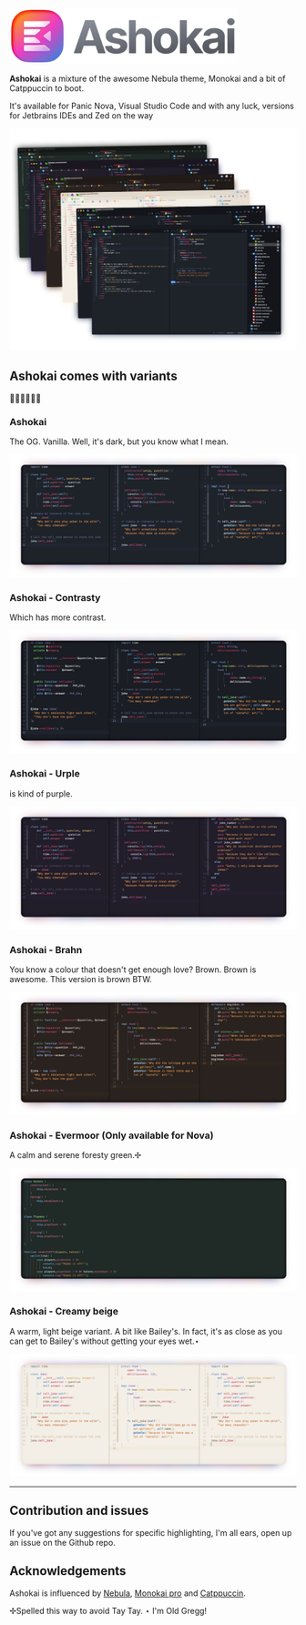 <img width="400px" alt="Ashokai logo" src="https://raw.githubusercontent.com/TeriyakiBomb/Ashokai/main/Ashokai.novaextension/_resources/logo.png"></img>

**Ashokai** is a mixture of the awesome Nebula theme, Monokai and a bit of Catppuccin to boot. 

It's available for Panic Nova, Visual Studio Code and with any luck, versions for Jetbrains IDEs and Zed on the way

![](https://raw.githubusercontent.com/TeriyakiBomb/Ashokai/main/Ashokai.novaextension/_resources/variants.png)

## Ashokai comes with variants

🩶🖤💜🤎💚🤍

### Ashokai

The OG. Vanilla. Well, it's dark, but you know what I mean.

![](https://raw.githubusercontent.com/TeriyakiBomb/Ashokai/main/Ashokai.novaextension/_resources/ashokai.png)

### Ashokai - Contrasty

Which has more contrast.

![](https://raw.githubusercontent.com/TeriyakiBomb/Ashokai/main/Ashokai.novaextension/_resources/contrasty.png)

### Ashokai - Urple

is kind of purple.

![](https://raw.githubusercontent.com/TeriyakiBomb/Ashokai/main/Ashokai.novaextension/_resources/urple.png)

### Ashokai - Brahn

You know a colour that doesn't get enough love? Brown. Brown is awesome. This version is brown BTW.

![](https://raw.githubusercontent.com/TeriyakiBomb/Ashokai/main/Ashokai.novaextension/_resources/brahn.png)

### Ashokai - Evermoor (Only available for Nova)

A calm and serene foresty green.✢

![](https://raw.githubusercontent.com/TeriyakiBomb/Ashokai/main/Ashokai.novaextension/_resources/evermoor.png)

### Ashokai - Creamy beige

A warm, light beige variant. A bit like Bailey's. In fact, it's as close as you can get to Bailey's without getting your eyes wet.⋆

![](https://raw.githubusercontent.com/TeriyakiBomb/Ashokai/main/Ashokai.novaextension/_resources/creamybeige.png)

---

## Contribution and issues

If you've got any suggestions for specific highlighting, I'm all ears, open up an issue on the Github repo.

## Acknowledgements

Ashokai is influenced by [Nebula](https://github.com/tjkohli/Nebula.novaextension), [Monokai pro](https://monokai.pro) and [Catppuccin](https://catppuccin-website.vercel.app).

✢Spelled this way to avoid Tay Tay.
⋆ I'm Old Gregg!
